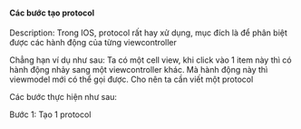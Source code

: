 #### Các bước tạo protocol

Description: Trong IOS, protocol rất hay xử dụng, mục đích là để phân biệt được các hành động của từng viewcontroller

Chẳng hạn ví dụ như sau:
Ta có một cell view, khi click vào 1 item này thì có hành động nhảy sang một viewcontroller khác. Mà hành động này thì viewmodel mới có thể gọi được. Cho nên ta cần viết một protocol

Các bước thực hiện như sau:

Bước 1: Tạo 1 protocol

